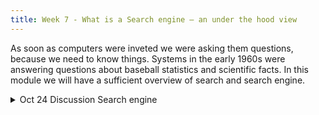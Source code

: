 ```yaml
---
title: Week 7 - What is a Search engine – an under the hood view
---
```

<!-- Topic modeling is a useful tool for exploring large collections of text. It can be used to identify themes in a corpus, to identify outliers, and to explore the relationships between different texts. It is a form of unsupervised machine learning, which means that it does not require a human to provide a training set of labeled data. During the first session of this week, we will look at how the sieving out of topics works, and how to interpret the results. In the second session, [Laure Thompson](https://cdh.princeton.edu/people/laure-thompson/) will visit our class and we'll use [jsLDA](https://mimno.infosci.cornell.edu/jsLDA/) to build a topic model of our own.
-->

As soon as computers were inveted we were asking them questions, because we need to know things. Systems in the early 1960s were answering questions about baseball statistics and scientific facts.
In this module we will have a sufficient overview of search and search engine.


<details>
  <summary class="session-summary">
    <span class="date-label">Oct 24</span>
    <span class="label label-blue">Discussion</span>
    <span class="session-title">Search engine</span>
  </summary>
  <div markdown="1">
- [Slides coming soon]

Related Readings
- [Speech and Language Processing, An Introduction to Natural Language Processing, Computational Linguistics, and Speech Recognition with Language Models](https://web.stanford.edu/~jurafsky/slp3/ed3book.pdf) Third Edition by Daniel Jurafsky, James H. Martin. 
    - Read Chapter 14 about Question answering and Information retrieval, no need to go in details, it is okay if you don't understand the technical details.
    - Read section 14.3.2 about datasets used to evaluate question answering systems.  
- [Odunayo et al., AfriQA: Cross-lingual Open-Retrieval Question Answering for African Languages](https://aclanthology.org/2023.findings-emnlp.997.pdf) Read from abstract up to section 2.4 summarize in one page the paper.


</div>
</details>

